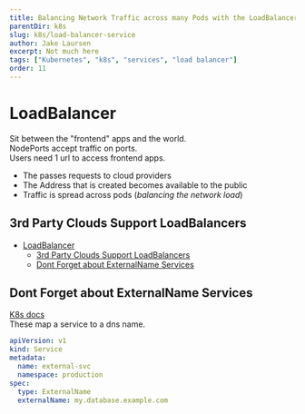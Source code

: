 ```yaml
---
title: Balancing Network Traffic across many Pods with the LoadBalancer Service
parentDir: k8s
slug: k8s/load-balancer-service
author: Jake Laursen
excerpt: Not much here
tags: ["Kubernetes", "k8s", "services", "load balancer"]
order: 11
---
```


# LoadBalancer
Sit between the "frontend" apps and the world.  
NodePorts accept traffic on ports.  
Users need 1 url to access frontend apps.  
- The passes requests to cloud providers
- The Address that is created becomes available to the public
- Traffic is spread across pods (_balancing the network load_)

## 3rd Party Clouds Support LoadBalancers

- [LoadBalancer](#loadbalancer)
  - [3rd Party Clouds Support LoadBalancers](#3rd-party-clouds-support-loadbalancers)
  - [Dont Forget about ExternalName Services](#dont-forget-about-externalname-services)

## Dont Forget about ExternalName Services
[K8s docs](https://kubernetes.io/docs/concepts/services-networking/service/#externalname)    
These map a service to a dns name.   

```yaml
apiVersion: v1
kind: Service
metadata:
  name: external-svc
  namespace: production
spec:
  type: ExternalName
  externalName: my.database.example.com
```